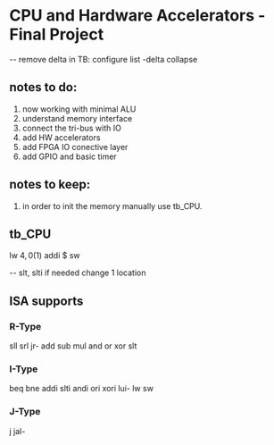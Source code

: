 # CPU and Hardware Accelerators - Final Project

-- remove delta in TB: configure list -delta collapse

## notes to do:
1. now working with minimal ALU
2. understand memory interface
3. connect the tri-bus with IO
4. add HW accelerators
5. add FPGA IO conective layer
5. add GPIO and basic timer

## notes to keep:
1. in order to init the memory manually use tb_CPU.


## tb_CPU
lw $4,0($1)
addi $
sw 

-- slt, slti if needed change 1 location
## ISA supports
### R-Type
sll 
srl
jr-
add
sub
mul
and
or
xor
slt
### I-Type
beq
bne
addi
slti
andi
ori
xori
lui-
lw
sw
### J-Type
j
jal-